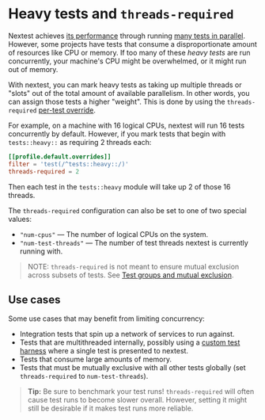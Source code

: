 # Heavy tests and `threads-required`

Nextest achieves [its performance](benchmarks.md) through running [many tests in parallel](how-it-works.md). However, some projects have tests that consume a disproportionate amount of resources like CPU or memory. If too many of these *heavy tests* are run concurrently, your machine's CPU might be overwhelmed, or it might run out of memory.

With nextest, you can mark heavy tests as taking up multiple threads or "slots" out of the total amount of available parallelism. In other words, you can assign those tests a higher "weight". This is done by using the `threads-required` [per-test override](per-test-overrides.md).

For example, on a machine with 16 logical CPUs, nextest will run 16 tests concurrently by default. However, if you mark tests that begin with `tests::heavy::` as requiring 2 threads each:

```toml
[[profile.default.overrides]]
filter = 'test(/^tests::heavy::/)'
threads-required = 2
```

Then each test in the `tests::heavy` module will take up 2 of those 16 threads.

The `threads-required` configuration can also be set to one of two special values:

* `"num-cpus"` — The number of logical CPUs on the system.
* `"num-test-threads"` — The number of test threads nextest is currently running with.

> NOTE: `threads-required` is not meant to ensure mutual exclusion across subsets of tests. See [Test groups and mutual exclusion](test-groups.md).

## Use cases

Some use cases that may benefit from limiting concurrency:

- Integration tests that spin up a network of services to run against.
- Tests that are multithreaded internally, possibly using a [custom test harness](custom-test-harnesses.md) where a single test is presented to nextest.
- Tests that consume large amounts of memory.
- Tests that must be mutually exclusive with all other tests globally (set `threads-required` to `num-test-threads`).

> **Tip:** Be sure to benchmark your test runs! `threads-required` will often cause test runs to become slower overall. However, setting it might still be desirable if it makes test runs more reliable.
